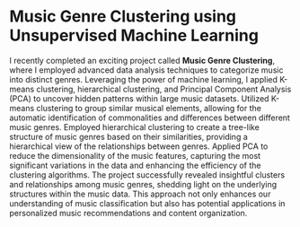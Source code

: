 # Music Genre Clustering using Unsupervised Machine Learning

I recently completed an exciting project called **Music Genre Clustering**, where I employed advanced data analysis techniques to categorize music into distinct genres. Leveraging the power of machine learning, I applied K-means clustering, hierarchical clustering, and Principal Component Analysis (PCA) to uncover hidden patterns within large music datasets.  Utilized K-means clustering to group similar musical elements, allowing for the automatic identification of commonalities and differences between different music genres. Employed hierarchical clustering to create a tree-like structure of music genres based on their similarities, providing a hierarchical view of the relationships between genres. Applied PCA to reduce the dimensionality of the music features, capturing the most significant variations in the data and enhancing the efficiency of the clustering algorithms. The project successfully revealed insightful clusters and relationships among music genres, shedding light on the underlying structures within the music data. This approach not only enhances our understanding of music classification but also has potential applications in personalized music recommendations and content organization.
